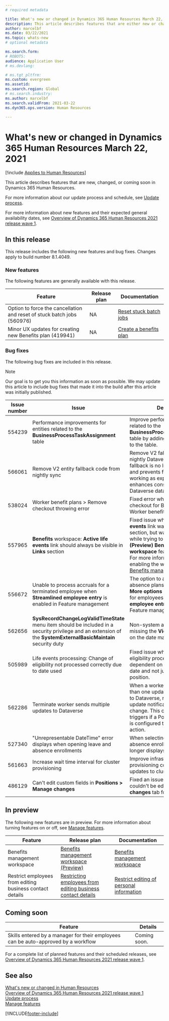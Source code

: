 ```yaml
---
# required metadata

title: What's new or changed in Dynamics 365 Human Resources March 22, 2021
description: This article describes features that are either new or changed in Microsoft Dynamics 365 Human Resources for March 22, 2021.
author: marcelbf
ms.date: 03/22/2021
ms.topic: whats-new
# optional metadata

ms.search.form:
# ROBOTS:
audience: Application User
# ms.devlang:

# ms.tgt_pltfrm:
ms.custom: evergreen
ms.assetid:
ms.search.region: Global
# ms.search.industry:
ms.author: marcelbf
ms.search.validFrom: 2021-03-22
ms.dyn365.ops.version: Human Resources

---
```


# What's new or changed in Dynamics 365 Human Resources March 22, 2021

[!include [Applies to Human Resources](../includes/applies-to-hr.md)]

This article describes features that are new, changed, or coming soon in Dynamics 365 Human Resources.

For more information about our update process and schedule, see [Update process](hr-admin-setup-update-process.md).

For more information about new features and their expected general availability dates, see [Overview of Dynamics 365 Human Resources 2021 release wave 1](/dynamics365-release-plan/2021wave1/human-resources/dynamics365-human-resources/).

## In this release

This release includes the following new features and bug fixes. Changes apply to build number 8.1.4049.

### New features

The following features are generally available with this release.

| Feature | Release plan | Documentation |
| --- | --- | --- |
| Option to force the cancellation and reset of stuck batch jobs (560976) | NA | [Reset stuck batch jobs](./hr-admin-troubleshooting-batch-execution.md) |
| Minor UX updates for creating new Benefits plan (419941) | NA | [Create a benefits plan](hr-benefits-plans-setup.md) |

### Bug fixes

The following bug fixes are included in this release.

> [!NOTE]
> Our goal is to get you this information as soon as possible. We may update this article to include bug fixes that made it into the build after this article was initially published.

| Issue number | Issue |  Description |
| --- | --- | --- |
| 554239 | Performance improvements for entities related to the **BusinessProcessTaskAssignment** table | Improve performance of entities related to the **BusinessProcessTaskAssignment** table by adding suggested indexes to the table. |
| 566061 | Remove V2 entity fallback code from nightly sync | Remove V2 fallback code for nightly Dataverse sync. The fallback is no longer necessary and prevents filtered sync from working as expected. The change enhances consistency of the Dataverse data sync. |
| 538024 | Worker benefit plans > Remove checkout throwing error | Fixed error while removing checkout for Benefit plan option in Worker benefits form. |
| 557965 | **Benefits** workspace: **Active life events** link should always be visible in **Links** section | Fixed issue where **Active life events** link was visible in **Links** section, but was throwing an error while trying to navigate if the **(Preview) Benefits management workspace** feature isn't enabled. For more information about enabling the workspace, see [Benefits management workspace](hr-benefits-management-workspace.md). |
| 556672 | Unable to process accruals for a terminated employee when **Streamlined employee entry** is enabled in Feature management | The option to accrue leave and absence plans has been added to **More options** under **Work history** for employees when **Streamlined employee entry** is enabled in Feature management. |
| 562656 | **SysRecordChangeLogValidTimeState** menu item should be included in a security privilege and an extension of the **SystemExternalBasicMaintain** security duty | Non-system admin roles were missing the **View changes** button on the date manager forms. |
| 505989 | Life events processing: Change of eligibility not processed correctly due to date used | Fixed issue where change in eligibility processing was dependent on the position start date and not just the current position. |
| 562286 | Terminate worker sends multiple updates to Dataverse | When a worker is terminated, more than one update operation is sent to Dataverse, resulting in two update notifications for the same change. This can cause multiple triggers if a Power Automate flow is configured to trigger from the action. |
| 527340 | "Unrepresentable DateTime" error displays when opening leave and absence enrollments | When selecting a leave and absence enrollment, the error no longer displays. |
| 561663 | Increase wait time interval for cluster provisioning | Improve infrastructure stability and provisioning consistency with updates to cluster provisioning. |
| 486129 | Can't edit custom fields in **Positions > Manage changes** | Fixed an issue where custom fields couldn't be edited in the **Manage changes** tab for **Positions**. |

## In preview

The following new features are in preview. For more information about turning features on or off, see [Manage features](hr-admin-manage-features.md).

| Feature | Release plan | Documentation |
| --- | --- | --- |
| Benefits management workspace | [Benefits management workspace (Preview)](/dynamics365-release-plan/2020wave2/human-resources/dynamics365-human-resources/benefits-management-workspace) | [Benefits management workspace](hr-benefits-management-workspace.md) |
| Restrict employees from editing business contact details | [Restricting employees from editing business contact details](/dynamics365-release-plan/2020wave2/human-resources/dynamics365-human-resources/restrict-employees-editing-business-contact-details) | [Restrict editing of personal information](hr-employee-self-service-restrict-editing.md)|

## Coming soon

| Feature | Details |
| --- | --- |
| Skills entered by a manager for their employees can be auto-approved by a workflow | Coming soon. |

For a complete list of planned features and their scheduled releases, see [Overview of Dynamics 365 Human Resources 2021 release wave 1](/dynamics365-release-plan/2021wave1/human-resources/dynamics365-human-resources/).

## See also

[What's new or changed in Human Resources](hr-admin-whats-new.md)</br>
[Overview of Dynamics 365 Human Resources 2021 release wave 1](/dynamics365-release-plan/2021wave1/human-resources/dynamics365-human-resources/)</br>
[Update process](hr-admin-setup-update-process.md)</br>
[Manage features](hr-admin-manage-features.md)


[!INCLUDE[footer-include](../includes/footer-banner.md)]
